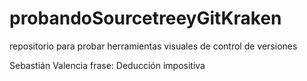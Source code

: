 # probandoSourcetreeyGitKraken
repositorio para probar herramientas visuales de control de versiones

Sebastián Valencia
frase: Deducción impositiva 